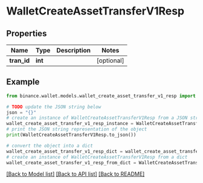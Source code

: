 # WalletCreateAssetTransferV1Resp


## Properties

Name | Type | Description | Notes
------------ | ------------- | ------------- | -------------
**tran_id** | **int** |  | [optional] 

## Example

```python
from binance.wallet.models.wallet_create_asset_transfer_v1_resp import WalletCreateAssetTransferV1Resp

# TODO update the JSON string below
json = "{}"
# create an instance of WalletCreateAssetTransferV1Resp from a JSON string
wallet_create_asset_transfer_v1_resp_instance = WalletCreateAssetTransferV1Resp.from_json(json)
# print the JSON string representation of the object
print(WalletCreateAssetTransferV1Resp.to_json())

# convert the object into a dict
wallet_create_asset_transfer_v1_resp_dict = wallet_create_asset_transfer_v1_resp_instance.to_dict()
# create an instance of WalletCreateAssetTransferV1Resp from a dict
wallet_create_asset_transfer_v1_resp_from_dict = WalletCreateAssetTransferV1Resp.from_dict(wallet_create_asset_transfer_v1_resp_dict)
```
[[Back to Model list]](../README.md#documentation-for-models) [[Back to API list]](../README.md#documentation-for-api-endpoints) [[Back to README]](../README.md)


